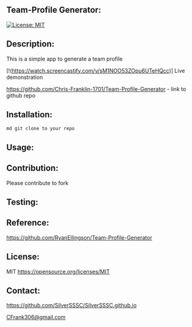 ## Team-Profile Generator:
  [![License: MIT](https://img.shields.io/badge/License-MIT-blue.svg)](https://opensource.org/licenses/MIT)

  ## Description:
  This is a simple app to generate a team profile

[!(https://watch.screencastify.com/v/sM1NOO53ZOpu6UTeHQcc)] Live demonstration

https://github.com/Chris-Franklin-1701/Team-Profile-Generator - link to github repo

  ## Installation:
  ``` md git clone to your repo ```


  ## Usage:
  

  ## Contribution:
  Please contribute to fork

  ## Testing:
  

  ## Reference:
  https://github.com/RyanEllingson/Team-Profile-Generator
  
  ## License:
  MIT
  https://opensource.org/licenses/MIT

  ## Contact:
  https://github.com/SilverSSSC/SilverSSSC.github.io
  
  CFrank306@gmail.com
